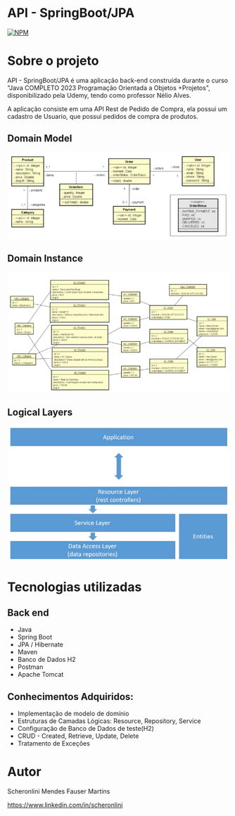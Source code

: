 # API - SpringBoot/JPA 
[![NPM](https://img.shields.io/npm/l/react)](https://github.com/scheronlini/API-SpringBoot-JPA/blob/main/LICENSE) 

# Sobre o projeto

API - SpringBoot/JPA é uma aplicação back-end construída durante o curso "Java COMPLETO 2023 Programação Orientada a Objetos +Projetos", disponibilizado pela Udemy, tendo como professor Nélio Alves.

A aplicação consiste em uma API Rest de Pedido de Compra, ela possui um cadastro de Usuario, que possui pedidos de compra de produtos.

## Domain Model
![Model](https://github.com/scheronlini/assets/blob/main/Domain%20Model.png)

## Domain Instance
![Instance](https://github.com/scheronlini/assets/blob/main/Domain%20Instance.PNG)

## Logical Layers
![Logical Layers](https://github.com/scheronlini/assets/blob/main/Logical%20Layers.PNG)

# Tecnologias utilizadas
## Back end
- Java
- Spring Boot
- JPA / Hibernate
- Maven
- Banco de Dados H2
- Postman
- Apache Tomcat

## Conhecimentos Adquiridos:
- Implementação de modelo de domínio
- Estruturas de Camadas Lógicas: Resource, Repository, Service
- Configuração de Banco de Dados de teste(H2)
- CRUD - Created, Retrieve, Update, Delete
- Tratamento de Exceções

# Autor

Scheronlini Mendes Fauser Martins

https://www.linkedin.com/in/scheronlini
